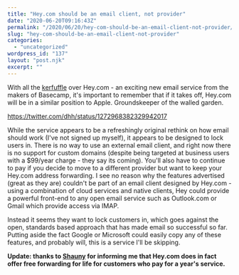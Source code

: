 ```yaml
---
title: "Hey.com should be an email client, not provider"
date: "2020-06-20T09:16:43Z"
permalink: "/2020/06/20/hey-com-should-be-an-email-client-not-provider/"
slug: "hey-com-should-be-an-email-client-not-provider"
categories:
  - "uncategorized"
wordpress_id: "137"
layout: "post.njk"
excerpt: ""
---
```


With all the [kerfuffle](https://twitter.com/search?q=Hey.com&src=typed_query) over Hey.com - an exciting new email service from the makers of Basecamp, it's important to remember that if it takes off, Hey.com will be in a similar position to Apple. Groundskeeper of the walled garden.

https://twitter.com/dhh/status/1272968382329942017

While the service appears to be a refreshingly original rethink on how email should work (I've not signed up myself), it appears to be designed to lock users in. There is no way to use an external email client, and right now there is no support for custom domains (despite being targeted at business users with a $99/year charge - they say its coming). You'll also have to continue to pay if you decide to move to a different provider but want to keep your Hey.com address forwarding. I see no reason why the features advertised (great as they are) couldn't be part of an email client designed by Hey.com - using a combination of cloud services and native clients, Hey could provide a powerful front-end to any open email service such as Outlook.com or Gmail which provide access via IMAP.

Instead it seems they want to lock customers in, which goes against the open, standards based approach that has made email so successful so far. Putting aside the fact Google or Microsoft could easily copy any of these features, and probably will, this is a service I'll be skipping.

**Update: thanks to [Shauny](https://twitter.com/shauny/status/1274321206020358146?s=21) for informing me that Hey.com does in fact offer free forwarding for life for customers who pay for a year's service.**
